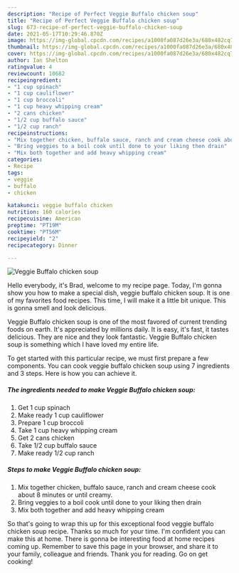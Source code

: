 ```yaml
---
description: "Recipe of Perfect Veggie Buffalo chicken soup"
title: "Recipe of Perfect Veggie Buffalo chicken soup"
slug: 673-recipe-of-perfect-veggie-buffalo-chicken-soup
date: 2021-05-17T10:29:46.870Z
image: https://img-global.cpcdn.com/recipes/a1000fa087d26e3a/680x482cq70/veggie-buffalo-chicken-soup-recipe-main-photo.jpg
thumbnail: https://img-global.cpcdn.com/recipes/a1000fa087d26e3a/680x482cq70/veggie-buffalo-chicken-soup-recipe-main-photo.jpg
cover: https://img-global.cpcdn.com/recipes/a1000fa087d26e3a/680x482cq70/veggie-buffalo-chicken-soup-recipe-main-photo.jpg
author: Ian Shelton
ratingvalue: 4
reviewcount: 10682
recipeingredient:
- "1 cup spinach"
- "1 cup cauliflower"
- "1 cup broccoli"
- "1 cup heavy whipping cream"
- "2 cans chicken"
- "1/2 cup buffalo sauce"
- "1/2 cup ranch"
recipeinstructions:
- "Mix together chicken, buffalo sauce, ranch and cream cheese cook about 8 minutes or until creamy."
- "Bring veggies to a boil cook until done to your liking then drain"
- "Mix both together and add heavy whipping cream"
categories:
- Recipe
tags:
- veggie
- buffalo
- chicken

katakunci: veggie buffalo chicken 
nutrition: 160 calories
recipecuisine: American
preptime: "PT19M"
cooktime: "PT56M"
recipeyield: "2"
recipecategory: Dinner

---
```



![Veggie Buffalo chicken soup](https://img-global.cpcdn.com/recipes/a1000fa087d26e3a/680x482cq70/veggie-buffalo-chicken-soup-recipe-main-photo.jpg)

Hello everybody, it's Brad, welcome to my recipe page. Today, I'm gonna show you how to make a special dish, veggie buffalo chicken soup. It is one of my favorites food recipes. This time, I will make it a little bit unique. This is gonna smell and look delicious.



Veggie Buffalo chicken soup is one of the most favored of current trending foods on earth. It's appreciated by millions daily. It is easy, it's fast, it tastes delicious. They are nice and they look fantastic. Veggie Buffalo chicken soup is something which I have loved my entire life.


To get started with this particular recipe, we must first prepare a few components. You can cook veggie buffalo chicken soup using 7 ingredients and 3 steps. Here is how you can achieve it.

<!--inarticleads1-->

##### The ingredients needed to make Veggie Buffalo chicken soup:

1. Get 1 cup spinach
1. Make ready 1 cup cauliflower
1. Prepare 1 cup broccoli
1. Take 1 cup heavy whipping cream
1. Get 2 cans chicken
1. Take 1/2 cup buffalo sauce
1. Make ready 1/2 cup ranch




<!--inarticleads2-->

##### Steps to make Veggie Buffalo chicken soup:

1. Mix together chicken, buffalo sauce, ranch and cream cheese cook about 8 minutes or until creamy.
1. Bring veggies to a boil cook until done to your liking then drain
1. Mix both together and add heavy whipping cream




So that's going to wrap this up for this exceptional food veggie buffalo chicken soup recipe. Thanks so much for your time. I'm confident you can make this at home. There is gonna be interesting food at home recipes coming up. Remember to save this page in your browser, and share it to your family, colleague and friends. Thank you for reading. Go on get cooking!
